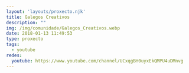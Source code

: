 ```yaml
---
layout: 'layouts/proxecto.njk'
title: Galegos Creativos
description: ""
img: /img/comunidade/Galegos_Creativos.webp
date: 2018-01-13 11:49:53
type: proxecto
tags:
  - youtube
redes:
  youtube: https://www.youtube.com/channel/UCxqgBH0uyxEkQMPU4uDMnvg
---
```

